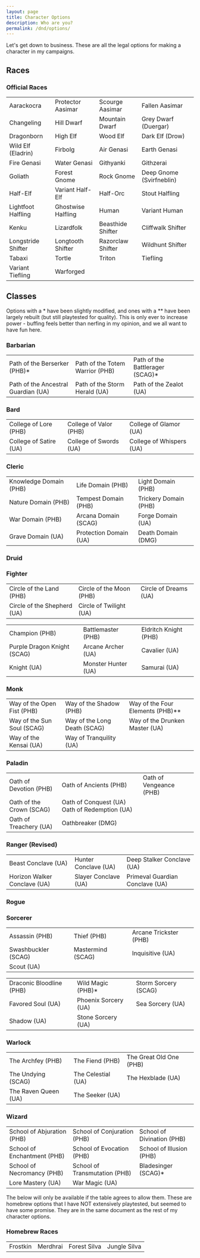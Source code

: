 ```yaml
---
layout: page
title: Character Options
description: Who are you?
permalink: /dnd/options/
---
```

Let's get down to business. These are all the legal options for making a character in my campaigns.

## Races
### Official Races
<table class="tg">
  <tr>
    <td>Aarackocra</td>
    <td> Protector Aasimar</td>
    <td>Scourge Aasimar</td>
    <td>Fallen Aasimar</td>
  </tr>
  <tr>
    <td>Changeling</td>
    <td>Hill Dwarf</td>
    <td>Mountain Dwarf</td>
    <td>Grey Dwarf (Duergar)</td>
  </tr>
  <tr>
    <td>Dragonborn</td>
    <td>High Elf</td>
    <td>Wood Elf</td>
    <td>Dark Elf (Drow)</td>
  </tr>
  <tr>
    <td>Wild Elf (Eladrin)</td>
    <td>Firbolg</td>
    <td>Air Genasi</td>
    <td>Earth Genasi</td>
  </tr>
  <tr>
    <td>Fire Genasi</td>
    <td>Water Genasi</td>
    <td>Githyanki</td>
    <td>Githzerai</td>
  </tr>
  <tr>
    <td>Goliath</td>
    <td>Forest Gnome</td>
    <td>Rock Gnome</td>
    <td>Deep Gnome (Svirfneblin)</td>
  </tr>
  <tr>
    <td>Half-Elf</td>
    <td>Variant Half-Elf</td>
    <td>Half-Orc</td>
    <td>Stout Halfling</td>
  </tr>
  <tr>
    <td>Lightfoot Halfling</td>
    <td>Ghostwise Halfling</td>
    <td>Human</td>
    <td>Variant Human</td>
  </tr>
  <tr>
    <td>Kenku</td>
    <td>Lizardfolk</td>
    <td>Beasthide Shifter</td>
    <td>Cliffwalk Shifter</td>
  </tr>
  <tr>
    <td>Longstride Shifter</td>
    <td>Longtooth Shifter</td>
    <td>Razorclaw Shifter</td>
    <td>Wildhunt Shifter</td>
  </tr>
  <tr>
    <td>Tabaxi</td>
    <td>Tortle</td>
    <td>Triton</td>
    <td>Tiefling</td>
  </tr>
  <tr>
    <td>Variant Tiefling</td>
    <td>Warforged</td>
    <td></td>
    <td></td>
  </tr>
</table>

## Classes
Options with a \* have been slightly modified, and ones with a \*\* have been largely rebuilt (but still playtested for quality). This is only ever to increase power - buffing feels better than nerfing in my opinion, and we all want to have fun here.

### Barbarian
<table>
  <tr><td>Path of the Berserker (PHB)*</td><td>	Path of the Totem Warrior (PHB)</td><td>	Path of the Battlerager (SCAG)*</td></tr>
  <tr><td> Path of the Ancestral Guardian (UA)</td><td>	Path of the Storm Herald (UA)</td><td>	Path of the Zealot (UA)</td></tr>
</table>

### Bard
<table>
<tr><td>College of Lore (PHB)	</td><td>College of Valor (PHB)</td><td>	College of Glamor (UA)</td></tr>
<tr><td>College of Satire (UA)</td><td>	College of Swords (UA)</td><td>	College of Whispers (UA)</td></tr>
</table>

### Cleric
<table>
<tr><td>Knowledge Domain (PHB)	</td><td>Life Domain (PHB)</td><td>	Light Domain (PHB)</td></tr>
<tr><td>Nature Domain (PHB)</td><td>	Tempest Domain (PHB)</td><td>	Trickery Domain (PHB)</td></tr>
<tr><td>War Domain (PHB)</td><td>	Arcana Domain (SCAG)</td><td>	Forge Domain (UA)</td></tr>
<tr><td>Grave Domain (UA)</td><td>	Protection Domain (UA)</td><td>	Death Domain (DMG)</td></tr>
</table>

### Druid
<table>
<tr><td>Circle of the Land (PHB)</td><td>	Circle of the Moon (PHB)</td><td>	Circle of Dreams (UA)</td></tr>
<tr><td>Circle of the Shepherd (UA)</td><td>	Circle of Twilight (UA)	</td></tr>

### Fighter
<table>
<tr><td>Champion (PHB)</td><td>	Battlemaster (PHB)</td><td>	Eldritch Knight (PHB)</td></tr>
<tr><td>Purple Dragon Knight (SCAG)</td><td>	Arcane Archer (UA)</td><td>	Cavalier (UA)</td></tr>
<tr><td>Knight (UA)	</td><td>Monster Hunter (UA)</td><td>	Samurai (UA)</td></tr>
</table>

### Monk
<table>
<tr><td>Way of the Open Fist (PHB)</td><td>	Way of the Shadow (PHB)</td><td>	Way of the Four Elements (PHB)**</td></tr>
<tr><td>Way of the Sun Soul (SCAG)</td><td>	Way of the Long Death (SCAG)</td><td>	Way of the Drunken Master (UA)</td></tr>
<tr><td>Way of the Kensai (UA)	</td><td>Way of Tranquility (UA)	</td></tr>
</table>

### Paladin
<table>
<tr><td>Oath of Devotion (PHB)</td><td>	Oath of Ancients (PHB)</td><td>	Oath of Vengeance (PHB)</td></tr>
<tr><td>Oath of the Crown (SCAG)</td><td>	Oath of Conquest (UA)	Oath of Redemption (UA)</td></tr>
<tr><td>Oath of Treachery (UA)</td><td>	Oathbreaker (DMG)	</td></tr>
</table>

### Ranger (Revised)
<table>
<tr><td>Beast Conclave (UA)	</td><td>Hunter Conclave (UA)</td><td>	Deep Stalker Conclave (UA)</td></tr>
<tr><td>Horizon Walker Conclave (UA)</td><td>	Slayer Conclave (UA)</td><td>Primeval Guardian Conclave (UA)</td></tr>
</table>

### Rogue
<table>
<tr><td>Assassin (PHB)	</td><td>Thief (PHB)</td><td>	Arcane Trickster (PHB)</td></tr>
<tr><td>Swashbuckler (SCAG)	</td><td>Mastermind (SCAG)	</td><td>Inquisitive (UA)</td></tr>
<tr><td>Scout (UA)</td></tr>

### Sorcerer
<table>
<tr><td>Draconic Bloodline (PHB)</td><td>Wild Magic (PHB)*</td><td>Storm Sorcery (SCAG)</td></tr>
<tr><td>Favored Soul (UA)</td><td>	Phoenix Sorcery (UA)</td><td>	Sea Sorcery (UA)</td></tr>
<tr><td>Shadow (UA)</td><td>	Stone Sorcery (UA)	</td></tr>
</table>

### Warlock
<table>
<tr><td>The Archfey (PHB)	</td><td>The Fiend (PHB)</td><td>	The Great Old One (PHB)</td></tr>
<tr><td>The Undying (SCAG)	</td><td>The Celestial (UA)	</td><td>The Hexblade (UA)</td></tr>
<tr><td>The Raven Queen (UA)</td><td>	The Seeker (UA)	</td></tr>
</table>

### Wizard
<table>
<tr><td>School of Abjuration (PHB)</td><td>School of Conjuration (PHB)</td><td>School of Divination (PHB)</td></tr>
<tr><td>School of Enchantment (PHB)</td><td>School of Evocation (PHB)</td><td>School of Illusion (PHB)</td></tr>
<tr><td>School of Necromancy (PHB)</td><td>School of Transmutation (PHB)</td><td>Bladesinger (SCAG)*</td></tr>
<tr><td>Lore Mastery (UA)</td><td>War Magic (UA)</td></tr>
</table>

The below will only be available if the table agrees to allow them. These are homebrew options that I have NOT extensively playtested, but seemed to have some promise. They are in the same document as the rest of my character options.

### Homebrew Races
<table>
  <tr><td>Frostkin</td><td>Merdhrai</td><td>Forest Silva</td><td>Jungle Silva</td></tr>
</table>
